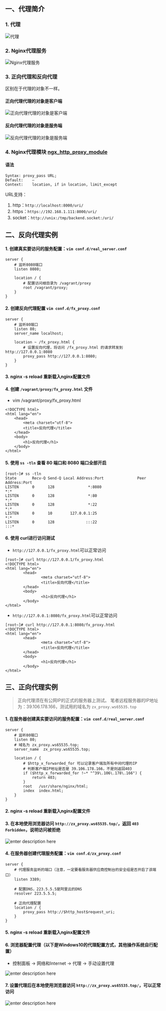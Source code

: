 ## 一、代理简介

### 1. 代理
![代理](http://md.s1031.cn/xsj/2018_8_2_2018-07-17_173831.jpg)

### 2. Nginx代理服务
![Nginx代理服务](http://md.s1031.cn/xsj/2018_8_2_2018-07-17_174046.jpg)

### 3. 正向代理和反向代理

区别在于代理的对象不一样。

#### **正向代理代理的对象是客户端**

![正向代理代理的对象是客户端](http://md.s1031.cn/xsj/2018_8_2_2018-07-17_174149.jpg)

#### **反向代理代理的对象是服务端**

![反向代理代理的对象是服务端](http://md.s1031.cn/xsj/2018_8_2_2018-07-17_174219.jpg)

### 4. Nginx代理模块 [ngx_http_proxy_module](http://nginx.org/en/docs/http/ngx_http_proxy_module.html#proxy_pass)

#### **语法**

	Syntax:	proxy_pass URL;
	Default:	—
	Context:	location, if in location, limit_except
	
URL支持：
1. http：`http://localhost:8000/uri/`
2. https：`https://192.168.1.111:8000/uri/`
3. socket：`http://unix:/tmp/backend.socket:/uri/`


## 二、反向代理实例

#### **1. 创建真实要访问的服务配置：`vim conf.d/real_server.conf`**

```nginxconf
server {
	# 监听8080端口
    listen 8080;

    location / {
		# 配置访问根目录为 /vagrant/proxy
        root /vagrant/proxy;
    }
}
```

#### **2. 创建反向代理配置 `vim conf.d/fx_proxy.conf`**

```nginxconf
server {
	# 监听80端口
    listen 80;
    server_name localhost;

    location ~ /fx_proxy.html {
		# 设置反向代理，将访问 /fx_proxy.html 的请求转发到 http://127.0.0.1:8080
        proxy_pass http://127.0.0.1:8080;
    }
}
```

#### **3. nginx -s reload 重新载入nginx配置文件**

#### **4. 创建 `/vagrant/proxy/fx_proxy.html` 文件**

* vim /vagrant/proxy/fx_proxy.html
```
<!DOCTYPE html>
<html lang="en">
	<head>
		<meta charset="utf-8">
		<title>反向代理</title>
	</head>
	<body>
		<h1>反向代理</h1>
	</body>
</html>
```

#### **5. 使用 `ss -tln` 查看 80 端口和 8080 端口全部开启**
```
[root~]# ss -tln
State       Recv-Q Send-Q Local Address:Port               Peer Address:Port
LISTEN      0      128               *:8080                          *:*
LISTEN      0      128               *:80                            *:*
LISTEN      0      128               *:22                            *:*
LISTEN      0      10        127.0.0.1:25                            *:*
LISTEN      0      128              :::22                           :::*
```

#### **6. 使用 curl进行访问测试**

* `http://127.0.0.1/fx_proxy.html`可以正常访问
```
[root~]# curl http://127.0.0.1/fx_proxy.html
<!DOCTYPE html>
<html lang="en">
        <head>
                <meta charset="utf-8">
                <title>反向代理</title>
        </head>
        <body>
                <h1>反向代理</h1>
        </body>
</html>
```

* `http://127.0.0.1:8080/fx_proxy.html`可以正常访问
```
[root~]# curl http://127.0.0.1:8080/fx_proxy.html
<!DOCTYPE html>
<html lang="en">
        <head>
                <meta charset="utf-8">
                <title>反向代理</title>
        </head>
        <body>
                <h1>反向代理</h1>
        </body>
</html>
```


## 三、正向代理实例

> 正向代理须在有公网IP的正式的服务器上测试。
> 笔者远程服务器的IP地址为：39.106.178.166，测试用的域名为 `zx_proxy.ws65535.top`

#### **1. 在服务器创建真实要访问的服务配置：`vim conf.d/real_server.conf`**

```nginxconf
server {
	# 监听80端口
    listen 80;
	# 域名为 zx_proxy.ws65535.top;
    server_name  zx_proxy.ws65535.top;

    location / {
		# $http_x_forwarded_for 可以记录客户端及所有中间代理的IP
		# 判断客户端IP地址是否是 39.106.178.166，不是则返回403
        if ($http_x_forwarded_for !~* "^39\.106\.178\.166") {
            return 403;
        }
        root   /usr/share/nginx/html;
        index  index.html;
    }
}
```

#### **2. nginx -s reload 重新载入nginx配置文件**
#### **3. 在本地使用浏览器访问 `http://zx_proxy.ws65535.top/`，返回 `403 Forbidden`，说明访问被拒绝**

![enter description here](http://md.s1031.cn/xsj/2018_8_3_2018-08-03_104422.jpg)

#### **4. 在服务器创建代理服务配置：`vim conf.d/zx_proxy.conf`**
```
server {
	# 代理服务监听的端口（注意，一定要看服务器供应商控制台的安全组是否开启了该端口）
    listen 3389;

	# 配置DNS，223.5.5.5是阿里云的DNS
    resolver 223.5.5.5;
	
	# 正向代理配置
    location / {
        proxy_pass http://$http_host$request_uri;
    }
}
```
#### **5. nginx -s reload 重新载入nginx配置文件**
#### **6. 浏览器配置代理（以下是Windows10的代理配置方式，其他操作系统自行配置）**

* 控制面板 -> 网络和Internet -> 代理 -> 手动设置代理

![enter description here](http://md.s1031.cn/xsj/2018_8_3_2018-08-03_112426.jpg)

#### **7. 设置代理后在本地使用浏览器访问 `http://zx_proxy.ws65535.top/`，可以正常访问**

![enter description here](http://md.s1031.cn/xsj/2018_8_3_2018-08-03_112735.jpg)
